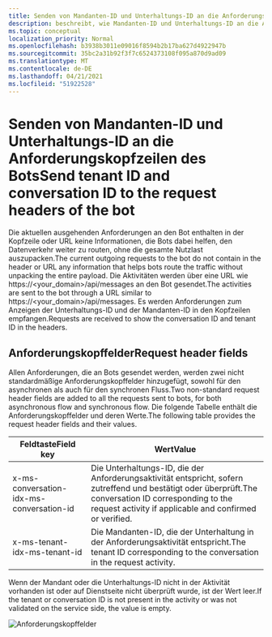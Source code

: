 ```yaml
---
title: Senden von Mandanten-ID und Unterhaltungs-ID an die Anforderungskopfzeilen des Bots
description: beschreibt, wie Mandanten-ID und Unterhaltungs-ID an die Anforderungskopfzeilen des Bots gesendet werden.
ms.topic: conceptual
localization_priority: Normal
ms.openlocfilehash: b3938b3011e09016f8594b2b17ba627d4922947b
ms.sourcegitcommit: 35bc2a31b92f3f7c6524373108f095a870d9ad09
ms.translationtype: MT
ms.contentlocale: de-DE
ms.lasthandoff: 04/21/2021
ms.locfileid: "51922528"
---
```

# <a name="send-tenant-id-and-conversation-id-to-the-request-headers-of-the-bot"></a><span data-ttu-id="e349d-103">Senden von Mandanten-ID und Unterhaltungs-ID an die Anforderungskopfzeilen des Bots</span><span class="sxs-lookup"><span data-stu-id="e349d-103">Send tenant ID and conversation ID to the request headers of the bot</span></span>

<span data-ttu-id="e349d-104">Die aktuellen ausgehenden Anforderungen an den Bot enthalten in der Kopfzeile oder URL keine Informationen, die Bots dabei helfen, den Datenverkehr weiter zu routen, ohne die gesamte Nutzlast auszupacken.</span><span class="sxs-lookup"><span data-stu-id="e349d-104">The current outgoing requests to the bot do not contain in the header or URL any information that helps bots route the traffic without unpacking the entire payload.</span></span> <span data-ttu-id="e349d-105">Die Aktivitäten werden über eine URL wie https://<your_domain>/api/messages an den Bot gesendet.</span><span class="sxs-lookup"><span data-stu-id="e349d-105">The activities are sent to the bot through a URL similar to https://<your_domain>/api/messages.</span></span> <span data-ttu-id="e349d-106">Es werden Anforderungen zum Anzeigen der Unterhaltungs-ID und der Mandanten-ID in den Kopfzeilen empfangen.</span><span class="sxs-lookup"><span data-stu-id="e349d-106">Requests are received to show the conversation ID and tenant ID in the headers.</span></span>

## <a name="request-header-fields"></a><span data-ttu-id="e349d-107">Anforderungskopffelder</span><span class="sxs-lookup"><span data-stu-id="e349d-107">Request header fields</span></span>

<span data-ttu-id="e349d-108">Allen Anforderungen, die an Bots gesendet werden, werden zwei nicht standardmäßige Anforderungskopffelder hinzugefügt, sowohl für den asynchronen als auch für den synchronen Fluss.</span><span class="sxs-lookup"><span data-stu-id="e349d-108">Two non-standard request header fields are added to all the requests sent to bots, for both asynchronous flow and synchronous flow.</span></span> <span data-ttu-id="e349d-109">Die folgende Tabelle enthält die Anforderungskopffelder und deren Werte.</span><span class="sxs-lookup"><span data-stu-id="e349d-109">The following table provides the request header fields and their values.</span></span>

| <span data-ttu-id="e349d-110">Feldtaste</span><span class="sxs-lookup"><span data-stu-id="e349d-110">Field key</span></span> | <span data-ttu-id="e349d-111">Wert</span><span class="sxs-lookup"><span data-stu-id="e349d-111">Value</span></span> |
|----------------|-----------------|
| <span data-ttu-id="e349d-112">x-ms-conversation-id</span><span class="sxs-lookup"><span data-stu-id="e349d-112">x-ms-conversation-id</span></span> | <span data-ttu-id="e349d-113">Die Unterhaltungs-ID, die der Anforderungsaktivität entspricht, sofern zutreffend und bestätigt oder überprüft.</span><span class="sxs-lookup"><span data-stu-id="e349d-113">The conversation ID corresponding to the request activity if applicable and confirmed or verified.</span></span> |
| <span data-ttu-id="e349d-114">x-ms-tenant-id</span><span class="sxs-lookup"><span data-stu-id="e349d-114">x-ms-tenant-id</span></span> | <span data-ttu-id="e349d-115">Die Mandanten-ID, die der Unterhaltung in der Anforderungsaktivität entspricht.</span><span class="sxs-lookup"><span data-stu-id="e349d-115">The tenant ID corresponding to the conversation in the request activity.</span></span> |

<span data-ttu-id="e349d-116">Wenn der Mandant oder die Unterhaltungs-ID nicht in der Aktivität vorhanden ist oder auf Dienstseite nicht überprüft wurde, ist der Wert leer.</span><span class="sxs-lookup"><span data-stu-id="e349d-116">If the tenant or conversation ID is not present in the activity or was not validated on the service side, the value is empty.</span></span>

![Anforderungskopffelder](~/assets/images/bots/requestheaderfields.png)
